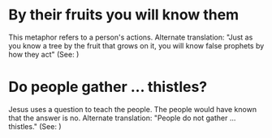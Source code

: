 
# By their fruits you will know them
This metaphor refers to a person's actions. Alternate translation: "Just as you know a tree by the fruit that grows on it, you will know false prophets by how they act" (See: )

# Do people gather ... thistles?
Jesus uses a question to teach the people. The people would have known that the answer is no. Alternate translation: "People do not gather ... thistles." (See: )
